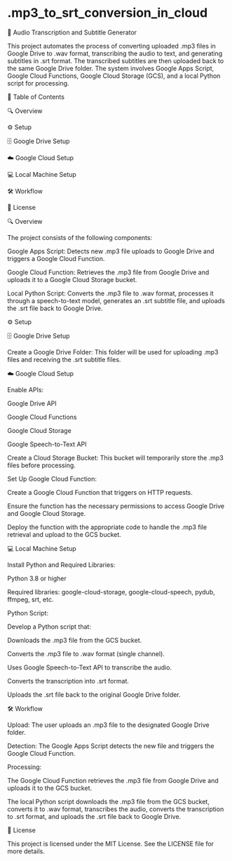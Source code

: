 # .mp3_to_srt_conversion_in_cloud
📂 Audio Transcription and Subtitle Generator

This project automates the process of converting uploaded .mp3 files in Google Drive to .wav format, transcribing the audio to text, and generating subtitles in .srt format. The transcribed subtitles are then uploaded back to the same Google Drive folder. The system involves Google Apps Script, Google Cloud Functions, Google Cloud Storage (GCS), and a local Python script for processing.

📜 Table of Contents

🔍 Overview

⚙️ Setup

🗄️ Google Drive Setup

☁️ Google Cloud Setup

💻 Local Machine Setup

🛠️ Workflow

📜 License

🔍 Overview

The project consists of the following components:

Google Apps Script: Detects new .mp3 file uploads to Google Drive and triggers a Google Cloud Function.

Google Cloud Function: Retrieves the .mp3 file from Google Drive and uploads it to a Google Cloud Storage bucket.

Local Python Script: Converts the .mp3 file to .wav format, processes it through a speech-to-text model, generates an .srt subtitle file, and uploads the .srt file back to Google Drive.

⚙️ Setup

🗄️ Google Drive Setup

Create a Google Drive Folder: This folder will be used for uploading .mp3 files and receiving the .srt subtitle files.

☁️ Google Cloud Setup

Enable APIs:

Google Drive API

Google Cloud Functions

Google Cloud Storage

Google Speech-to-Text API

Create a Cloud Storage Bucket: This bucket will temporarily store the .mp3 files before processing.

Set Up Google Cloud Function:

Create a Google Cloud Function that triggers on HTTP requests.

Ensure the function has the necessary permissions to access Google Drive and Google Cloud Storage.

Deploy the function with the appropriate code to handle the .mp3 file retrieval and upload to the GCS bucket.

💻 Local Machine Setup

Install Python and Required Libraries:

Python 3.8 or higher

Required libraries: google-cloud-storage, google-cloud-speech, pydub, ffmpeg, srt, etc.

Python Script:

Develop a Python script that:

Downloads the .mp3 file from the GCS bucket.

Converts the .mp3 file to .wav format (single channel).

Uses Google Speech-to-Text API to transcribe the audio.

Converts the transcription into .srt format.

Uploads the .srt file back to the original Google Drive folder.

🛠️ Workflow

Upload: The user uploads an .mp3 file to the designated Google Drive folder.

Detection: The Google Apps Script detects the new file and triggers the Google Cloud Function.

Processing:

The Google Cloud Function retrieves the .mp3 file from Google Drive and uploads it to the GCS bucket.

The local Python script downloads the .mp3 file from the GCS bucket, converts it to .wav format, transcribes the audio, converts the transcription to .srt format, and uploads the .srt file back to Google Drive.

📜 License

This project is licensed under the MIT License. See the LICENSE file for more details.


